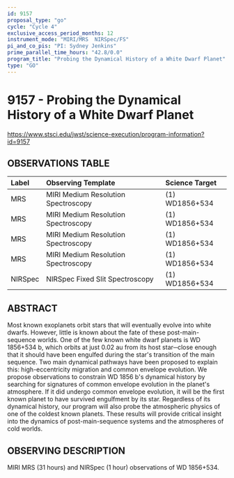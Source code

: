 ```yaml
---
id: 9157
proposal_type: "go"
cycle: "Cycle 4"
exclusive_access_period_months: 12
instrument_mode: "MIRI/MRS  NIRSpec/FS"
pi_and_co_pis: "PI: Sydney Jenkins"
prime_parallel_time_hours: "42.8/0.0"
program_title: "Probing the Dynamical History of a White Dwarf Planet"
type: "GO"
---
```

# 9157 - Probing the Dynamical History of a White Dwarf Planet
https://www.stsci.edu/jwst/science-execution/program-information?id=9157
## OBSERVATIONS TABLE
| Label   | Observing Template                 | Science Target   |
| :------ | :--------------------------------- | :--------------- |
| MRS     | MIRI Medium Resolution Spectroscopy | (1) WD1856+534   |
| MRS     | MIRI Medium Resolution Spectroscopy | (1) WD1856+534   |
| MRS     | MIRI Medium Resolution Spectroscopy | (1) WD1856+534   |
| MRS     | MIRI Medium Resolution Spectroscopy | (1) WD1856+534   |
| NIRSpec | NIRSpec Fixed Slit Spectroscopy    | (1) WD1856+534   |

## ABSTRACT

Most known exoplanets orbit stars that will eventually evolve into white dwarfs. However, little is known about the fate of these post-main-sequence worlds. One of the few known white dwarf planets is WD 1856+534 b, which orbits at just 0.02 au from its host star─close enough that it should have been engulfed during the star's transition of the main sequence. Two main dynamical pathways have been proposed to explain this: high-eccentricity migration and common envelope evolution. We propose observations to constrain WD 1856 b's dynamical history by searching for signatures of common envelope evolution in the planet's atmosphere. If it did undergo common envelope evolution, it will be the first known planet to have survived engulfment by its star. Regardless of its dynamical history, our program will also probe the atmospheric physics of one of the coldest known planets. These results will provide critical insight into the dynamics of post-main-sequence systems and the atmospheres of cold worlds.

## OBSERVING DESCRIPTION

MIRI MRS (31 hours) and NIRSpec (1 hour) observations of WD 1856+534.
